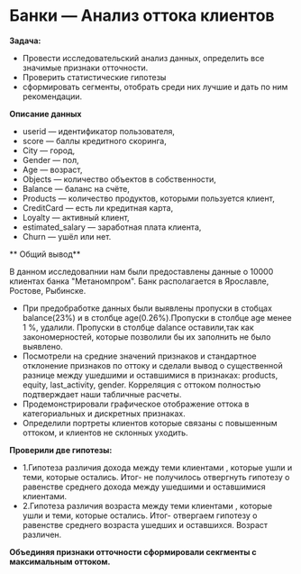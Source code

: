 
# Банки — Анализ оттока клиентов

**Задача:**

-	Провести исследовательский анализ данных, определить все значимые признаки отточности.
- Проверить статистические гипотезы 
- сформировать сегменты, отобрать среди них лучшие и дать по ним рекомендации.

**Описание данных**

-	userid — идентификатор пользователя,
-	score — баллы кредитного скоринга,
-	City — город,
-	Gender — пол,
-	Age — возраст,
-	Objects — количество объектов в собственности,
-	Balance — баланс на счёте,
-	Products — количество продуктов, которыми пользуется клиент,
-	CreditCard — есть ли кредитная карта,
-	Loyalty — активный клиент,
-	estimated_salary — заработная плата клиента,
- Churn — ушёл или нет.


** Общий вывод**

В данном исследовапнии нам были предоставлены данные о 10000 клиентах банка "Метаномпром". Банк располагается в Ярославле, Ростове, Рыбинске.

-	При предобработке данных были выявлены пропуски в стобцах balance(23%) и в столбце age(0.26%).Пропуски в столбце age менее 1 %, удалили.
  Пропуски в столбце dalance оставили,так как закономерностей, которые позволили бы их заполнить не было выявлено.
-	Посмотрели на средние значений признаков и стандартное отклонение признаков по оттоку и сделали вывод о существенной разнице между ушедшими и оставшимися в признаках: products, equity, last_activity, gender.
  Корреляция с оттоком полностью подтверждает наши табличные расчеты.
-	Продемонстрировали графическое отображение оттока в категориальных и дискретных признаках.
-	Определили портреты клиентов которые связаны с повышенным оттоком, и клиентов не склонных уходить.


**Проверили две гипотезы:**

- 1.Гипотеза различия дохода между теми клиентами , которые ушли и теми, которые остались. Итог- не получилось отвергнуть гипотезу о равенстве среднего дохода между ушедшими и оставшимися клиентами.
- 2.Гипотеза различия возраста между теми клиентами , которые ушли и теми, которые остались. Итог- отвергаем гипотезу о равенстве среднего возраста ушедших и оставшихся. Возраст различен.
  
**Объединяя признаки отточности сформировали секгменты с максимальным оттоком.**


